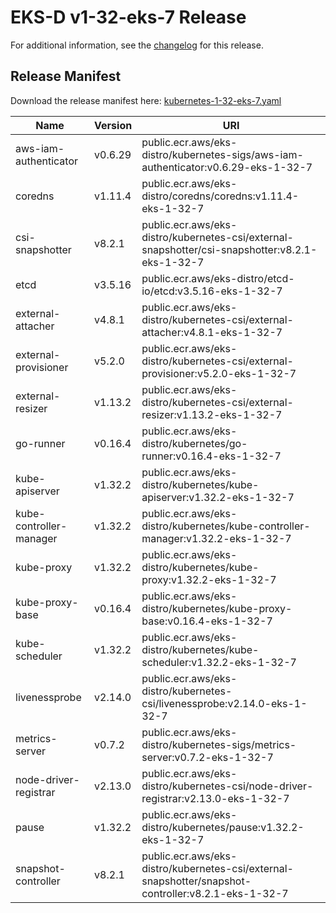 # EKS-D v1-32-eks-7 Release

For additional information, see the [changelog](CHANGELOG-v1-32-eks-7.md) for this release.

## Release Manifest

Download the release manifest here: [kubernetes-1-32-eks-7.yaml](https://distro.eks.amazonaws.com/kubernetes-1-32/kubernetes-1-32-eks-7.yaml)

| Name | Version | URI |
|------|---------|-----|
| aws-iam-authenticator | v0.6.29 | public.ecr.aws/eks-distro/kubernetes-sigs/aws-iam-authenticator:v0.6.29-eks-1-32-7 |
| coredns | v1.11.4 | public.ecr.aws/eks-distro/coredns/coredns:v1.11.4-eks-1-32-7 |
| csi-snapshotter | v8.2.1 | public.ecr.aws/eks-distro/kubernetes-csi/external-snapshotter/csi-snapshotter:v8.2.1-eks-1-32-7 |
| etcd | v3.5.16 | public.ecr.aws/eks-distro/etcd-io/etcd:v3.5.16-eks-1-32-7 |
| external-attacher | v4.8.1 | public.ecr.aws/eks-distro/kubernetes-csi/external-attacher:v4.8.1-eks-1-32-7 |
| external-provisioner | v5.2.0 | public.ecr.aws/eks-distro/kubernetes-csi/external-provisioner:v5.2.0-eks-1-32-7 |
| external-resizer | v1.13.2 | public.ecr.aws/eks-distro/kubernetes-csi/external-resizer:v1.13.2-eks-1-32-7 |
| go-runner | v0.16.4 | public.ecr.aws/eks-distro/kubernetes/go-runner:v0.16.4-eks-1-32-7 |
| kube-apiserver | v1.32.2 | public.ecr.aws/eks-distro/kubernetes/kube-apiserver:v1.32.2-eks-1-32-7 |
| kube-controller-manager | v1.32.2 | public.ecr.aws/eks-distro/kubernetes/kube-controller-manager:v1.32.2-eks-1-32-7 |
| kube-proxy | v1.32.2 | public.ecr.aws/eks-distro/kubernetes/kube-proxy:v1.32.2-eks-1-32-7 |
| kube-proxy-base | v0.16.4 | public.ecr.aws/eks-distro/kubernetes/kube-proxy-base:v0.16.4-eks-1-32-7 |
| kube-scheduler | v1.32.2 | public.ecr.aws/eks-distro/kubernetes/kube-scheduler:v1.32.2-eks-1-32-7 |
| livenessprobe | v2.14.0 | public.ecr.aws/eks-distro/kubernetes-csi/livenessprobe:v2.14.0-eks-1-32-7 |
| metrics-server | v0.7.2 | public.ecr.aws/eks-distro/kubernetes-sigs/metrics-server:v0.7.2-eks-1-32-7 |
| node-driver-registrar | v2.13.0 | public.ecr.aws/eks-distro/kubernetes-csi/node-driver-registrar:v2.13.0-eks-1-32-7 |
| pause | v1.32.2 | public.ecr.aws/eks-distro/kubernetes/pause:v1.32.2-eks-1-32-7 |
| snapshot-controller | v8.2.1 | public.ecr.aws/eks-distro/kubernetes-csi/external-snapshotter/snapshot-controller:v8.2.1-eks-1-32-7 |
